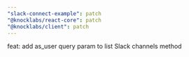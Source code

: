 ```yaml
---
"slack-connect-example": patch
"@knocklabs/react-core": patch
"@knocklabs/client": patch
---
```


feat: add as_user query param to list Slack channels method
